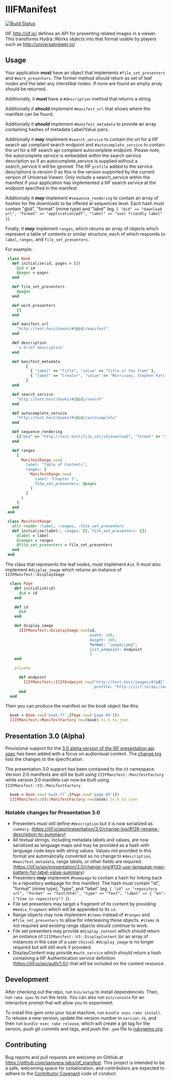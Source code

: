 # IIIFManifest
[![Build Status](https://travis-ci.org/samvera-labs/iiif_manifest.svg?branch=master)](https://travis-ci.org/projecthydra-labs/iiif_manifest)

IIIF http://iiif.io/ defines an API for presenting related images in a viewer. This transforms Hydra::Works objects into that format usable by players such as http://universalviewer.io/

## Usage

Your application ***must*** have an object that implements `#file_set_presenters` and `#work_presenters`.  The former method should return as set of leaf nodes and the later any interstitial nodes. If none are found an empty array should be returned.

Additionally, it ***must*** have a `#description` method that returns a string.

Additionally it ***should*** implement `#manifest_url` that shows where the manifest can be found.

Additionally it ***should*** implement `#manifest_metadata` to provide an array containing hashes of metadata Label/Value pairs.

Additionally it ***may*** implement `#search_service` to contain the url for a IIIF search api compliant search endpoint and `#autocomplete_service` to contain the url for a IIIF search api compliant autocomplete endpoint. Please note, the autocomplete service is embedded within the search service description so if an autocomplete_service is supplied without a search_service it will be ignored. The IIIF `profile` added to the service descriptions is version 0 as this is the version supported by the current version of Universal Viewer. Only include a search_service within the manifest if your application has implemented a IIIF search service at the endpoint specified in the manifest.

Additionally it ***may*** implement `#sequence_rendering` to contain an array of hashes for file downloads to be offered at sequences level. Each hash must contain "@id", "format" (mime type) and "label" (eg. `{ "@id" => "download url", "format" => "application/pdf", "label" => "user friendly label" }`).

Finally, It ***may*** implement `ranges`, which returns an array of objects which
represent a table of contents or similar structure, each of which responds to
`label`, `ranges`, and `file_set_presenters`.

For example:

 ```ruby
  class Book
    def initialize(id, pages = [])
      @id = id
      @pages = pages
    end

    def file_set_presenters
      @pages
    end

    def work_presenters
      []
    end

    def manifest_url
      "http://test.host/books/#{@id}/manifest"
    end

    def description
      'a brief description'
    end

    def manifest_metadata
          [
            { "label" => "Title", "value" => "Title of the Item" },
            { "label" => "Creator", "value" => "Morrissey, Stephen Patrick" }
          ]
    end

    def search_service
      "http://test.host/books/#{@id}/search"
    end

    def autocomplete_service
      "http://test.host/books/#{@id}/autocomplete"
    end

    def sequence_rendering
      [{"@id" => "http://test.host/file_set/id/download", "format" => "application/pdf", "label" => "Download"}]
    end

    def ranges
      [
        ManifestRange.new(
          label: "Table of Contents",
          ranges: [
            ManifestRange.new(
              label: "Chapter 1",
              file_set_presenters: @pages
            )
          ]
        )
      ]
    end
  end

  class ManifestRange
    attr_reader :label, :ranges, :file_set_presenters
    def initialize(label:, ranges: [], file_set_presenters: [])
      @label = label
      @ranges = ranges
      @file_set_presenters = file_set_presenters
    end
  end
```

The class that represents the leaf nodes, must implement `#id`. It must also implement `#display_image` which returns an instance of `IIIFManifest::DisplayImage`

```ruby
  class Page
    def initialize(id)
      @id = id
    end

    def id
      @id
    end

    def display_image
      IIIFManifest::DisplayImage.new(id,
                                     width: 100,
                                     height: 100,
                                     format: "image/jpeg",
                                     iiif_endpoint: endpoint
                                     )
    end

    private

      def endpoint
        IIIFManifest::IIIFEndpoint.new("http://test.host/images/#{id}",
                                       profile: "http://iiif.io/api/image/2/level2.json")
      end
  end
```

Then you can produce the manifest on the book object like this:

```ruby
  book = Book.new('book-77',[Page.new('page-99')])
  IIIFManifest::ManifestFactory.new(book).to_h.to_json
```

## Presentation 3.0 (Alpha)

Provisional support for the [3.0 alpha version of the IIIF presentation api spec](https://iiif.io/api/presentation/3.0/) has been added with a focus on audiovisual content.  The [change log](https://iiif.io/api/presentation/3.0/change-log/) lists the changes to the specification.

The presentation 3.0 support has been contained to the `V3` namespace.  Version 2.0 manifests are still be built using `IIIFManifest::ManifestFactory` while version 3.0 manifets can now be built using `IIIFManifest::V3::ManifestFactory`.

```ruby
  book = Book.new('book-77',[Page.new('page-99')])
  IIIFManifest::V3::ManifestFactory.new(book).to_h.to_json
```

### Notable changes for Presentation 3.0
- Presenters must still define `#description` but it is now serialized as `summary`. (https://iiif.io/api/presentation/3.0/change-log/#126-rename-description-to-summary)
- All textual strings, including metadata labels and values, are now serialized as language maps and may be provided as a hash with language code keys with string values.  Values not provided in this format are automatically converted so no change to `#description`, `#manifest_metadata`, range labels, or other fields are required. (https://iiif.io/api/presentation/3.0/change-log/#133-use-language-map-pattern-for-label-value-summary)
- Presenters ***may*** implement `#homepage` to contain a hash for linking back to a repository webpage for this manifest. The hash must contain "id", "format" (mime type), "type", and "label" (eg. `{ "id" => "repository url", "format" => "text/html", "type" => "Text", "label" => { "en": ["View in repository"] }`).
- File set presenters may target a fragment of its content by providing `#media_fragment` which will be appended to its `id`.
- Range objects may now implement `#items` instead of `#ranges` and `#file_set_presenters` to allow for interleaving these objects.  `#items` is not required and existing range objects should continue to work.
- File set presenters may provide `#display_content` which should return an instance of `IIIFManifest::V3::DisplayContent` (or an array of instances in the case of a user `Choice`).  `#display_image` is no longer required but will still work if provided.
- DisplayContent may provide `#auth_service` which should return a hash containing a IIIF Authentication service definition (https://iiif.io/api/auth/1.0/) that will be included on the content resource.

## Development

After checking out the repo, run `bin/setup` to install dependencies. Then, run `rake spec` to run the tests. You can also run `bin/console` for an interactive prompt that will allow you to experiment.

To install this gem onto your local machine, run `bundle exec rake install`. To release a new version, update the version number in `version.rb`, and then run `bundle exec rake release`, which will create a git tag for the version, push git commits and tags, and push the `.gem` file to [rubygems.org](https://rubygems.org).

## Contributing

Bug reports and pull requests are welcome on GitHub at https://github.com/samvera-labs/iiif_manifest. This project is intended to be a safe, welcoming space for collaboration, and contributors are expected to adhere to the [Contributor Covenant](http://contributor-covenant.org) code of conduct.
